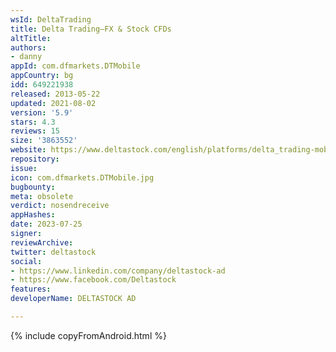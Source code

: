 ```yaml
---
wsId: DeltaTrading
title: Delta Trading–FX & Stock CFDs
altTitle: 
authors:
- danny
appId: com.dfmarkets.DTMobile
appCountry: bg
idd: 649221938
released: 2013-05-22
updated: 2021-08-02
version: '5.9'
stars: 4.3
reviews: 15
size: '3863552'
website: https://www.deltastock.com/english/platforms/delta_trading-mobile.asp
repository: 
issue: 
icon: com.dfmarkets.DTMobile.jpg
bugbounty: 
meta: obsolete
verdict: nosendreceive
appHashes: 
date: 2023-07-25
signer: 
reviewArchive: 
twitter: deltastock
social:
- https://www.linkedin.com/company/deltastock-ad
- https://www.facebook.com/Deltastock
features: 
developerName: DELTASTOCK AD

---
```


{% include copyFromAndroid.html %}

